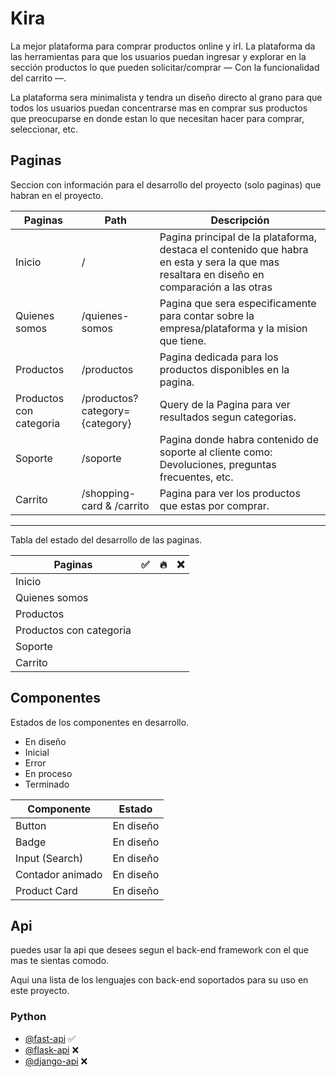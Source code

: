 # Kira

La mejor plataforma para comprar productos online y irl. La plataforma da las herramientas para
que los usuarios puedan ingresar y explorar en la sección productos lo que pueden solicitar/comprar
— Con la funcionalidad del carrito —.

La plataforma sera minimalista y tendra un diseño directo al grano para que todos los usuarios
puedan concentrarse mas en comprar sus productos que preocuparse en donde estan lo que necesitan
hacer para comprar, seleccionar, etc.

## Paginas

Seccion con información para el desarrollo del proyecto (solo paginas) que habran en el proyecto.

| Paginas                 | Path                           | Descripción                                                                                                                                |
| ----------------------- | ------------------------------ | ------------------------------------------------------------------------------------------------------------------------------------------ |
| Inicio                  | /                              | Pagina principal de la plataforma, destaca el contenido que habra en esta y sera la que mas resaltara en diseño en comparación a las otras |
| Quienes somos           | /quienes-somos                 | Pagina que sera especificamente para contar sobre la empresa/plataforma y la mision que tiene.                                             |
| Productos               | /productos                     | Pagina dedicada para los productos disponibles en la pagina.                                                                               |
| Productos con categoria | /productos?category={category} | Query de la Pagina para ver resultados segun categorias.                                                                                   |
| Soporte                 | /soporte                       | Pagina donde habra contenido de soporte al cliente como: Devoluciones, preguntas frecuentes, etc.                                          |
| Carrito                 | /shopping-card & /carrito      | Pagina para ver los productos que estas por comprar.                                                                                       |

---

Tabla del estado del desarrollo de las paginas.

| Paginas                 | ✅  | 🔥  | ❌  |
| ----------------------- | --- | --- | --- |
| Inicio                  |     |     |     |
| Quienes somos           |     |     |     |
| Productos               |     |     |     |
| Productos con categoria |     |     |     |
| Soporte                 |     |     |     |
| Carrito                 |     |     |     |

## Componentes

Estados de los componentes en desarrollo.

- En diseño
- Inicial
- Error
- En proceso
- Terminado

| Componente       | Estado    |
| ---------------- | --------- |
| Button           | En diseño |
| Badge            | En diseño |
| Input (Search)   | En diseño |
| Contador animado | En diseño |
| Product Card     | En diseño |

## Api

puedes usar la api que desees segun el back-end framework con el que mas te sientas comodo.

Aqui una lista de los lenguajes con back-end soportados para su uso en este proyecto.

### Python

- [@fast-api](./src/apis/fast-api) ✅
- [@flask-api](./src/apis/flask-api) ❌
- [@django-api](./src/apis/django-api) ❌
